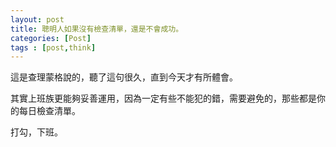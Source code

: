 ```yaml
---
layout: post
title: 聰明人如果沒有檢查清單，還是不會成功。
categories: [Post]
tags : [post,think]
---
```


這是查理蒙格說的，聽了這句很久，直到今天才有所體會。

其實上班族更能夠妥善運用，因為一定有些不能犯的錯，需要避免的，那些都是你的每日檢查清單。

打勾，下班。
